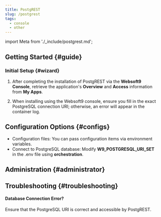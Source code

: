 ```yaml
---
title: PostgREST
slug: /postgrest
tags:
  - console
  - other
---
```


import Meta from './\_include/postgrest.md';

<Meta name="meta" />

## Getting Started {#guide}

### Initial Setup {#wizard}

1. After completing the installation of PostgREST via the **Websoft9 Console**, retrieve the application's **Overview** and **Access** information from **My Apps**.

2. When installing using the Websoft9 console, ensure you fill in the exact PostgreSQL connection URI; otherwise, an error will appear in the container log.

## Configuration Options {#configs}

- Configuration files: You can pass configuration items via environment variables.
- Connect to PostgreSQL database: Modify **W9_POSTGRESQL_URI_SET** in the .env file using **orchestration**.

## Administration {#administrator}

## Troubleshooting {#troubleshooting}

#### Database Connection Error?

Ensure that the PostgreSQL URI is correct and accessible by PostgREST.

